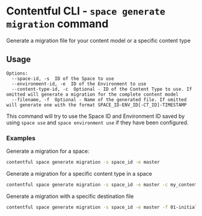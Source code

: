 # Contentful CLI - `space generate migration` command

Generate a migration file for your content model or a specific content type

## Usage

```
Options:
  --space-id, -s  ID of the Space to use
  --environment-id, -e  ID of the Environment to use
  --content-type-id, -c  Optional - ID of the Content Type to use. If omitted will generate a migration for the complete content model
  --filename, -f  Optional - Name of the generated file. If omitted will generate one with the format SPACE_ID-ENV_ID[-CT_ID]-TIMESTAMP
```

This command will try to use the Space ID and Environment ID saved by using `space use` and `space environment use` if they have been configured.

### Examples

Generate a migration for a space:

```sh
contentful space generate migration -s space_id -e master
```

Generate a migration for a specific content type in a space

```sh
contentful space generate migration -s space_id -e master -c my_content_type
```

Generate a migration with a specific destination file

```sh
contentful space generate migration -s space_id -e master -f 01-initial-migration.js
```
